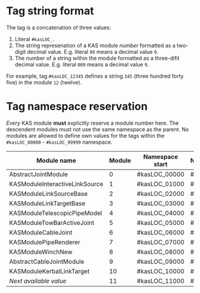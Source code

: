 # Tag string format

The tag is a concatenation of three values:
1. Literal `#kasLOC_`.
2. The string represenation of a KAS module _number_ formatted as a two-digit decimal value. E.g. literal
   `09` means a decimal value `9`.
3. The number of a string within the module formatted as a three-difit decimal value. E.g. literal `009`
   means a decimal value `9`.

For example, tag `#kasLOC_12345` defines a string `345` (three hundred forty five) in the module `12` (twelve).

# Tag namespace reservation

_Every_ KAS module **must** explicitly reserve a module number here. The descendent modules must
not use the same namespace as the parent. No modules are allowed to define own values for the tags within the
`#kasLOC_00000` - `#kasLOC_99999` namespace.

| Module name                    | Module | Namespace start | Namespace end |
| ------------------------------ | ------ | --------------- | ------------- |
| AbstractJointModule            | 0      | #kasLOC_00000   | #kasLOC_00999 |
| KASModuleInteractiveLinkSource | 1      | #kasLOC_01000   | #kasLOC_01999 |
| KASModuleLinkSourceBase        | 2      | #kasLOC_02000   | #kasLOC_02999 |
| KASModuleLinkTargetBase        | 3      | #kasLOC_03000   | #kasLOC_03999 |
| KASModuleTelescopicPipeModel   | 4      | #kasLOC_04000   | #kasLOC_04999 |
| KASModuleTowBarActiveJoint     | 5      | #kasLOC_05000   | #kasLOC_05999 |
| KASModuleCableJoint            | 6      | #kasLOC_06000   | #kasLOC_06999 |
| KASModulePipeRenderer          | 7      | #kasLOC_07000   | #kasLOC_07999 |
| KASModuleWinchNew              | 8      | #kasLOC_08000   | #kasLOC_08999 |
| AbstractCableJointModule       | 9      | #kasLOC_09000   | #kasLOC_09999 |
| KASModuleKerbalLinkTarget      | 10     | #kasLOC_10000   | #kasLOC_10999 |
| _Next available value_         | 11     | #kasLOC_11000   | #kasLOC_11999 |
